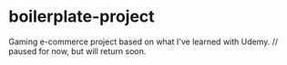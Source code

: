 # boilerplate-project
Gaming e-commerce project based on what I've learned with Udemy. // paused for now, but will return soon.
